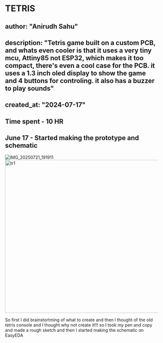 # TETRIS
## author: "Anirudh Sahu"
## description: "Tetris game built on a custom PCB, and whats even cooler is that it uses a very tiny mcu, Attiny85 not ESP32, which makes it too compact, there's even a cool case for the PCB. it uses a 1.3 inch oled display to show the game and 4 buttons for controling. it also has a buzzer to play sounds"
## created_at: "2024-07-17"
## Time spent - 10 HR


## June 17 - Started making the prototype and schematic
![IMG_20250721_191911](https://github.com/user-attachments/assets/7787b2c5-53a1-4716-bc6e-74bf6601052d)
<img width="787" height="504" alt="tr1" src="https://github.com/user-attachments/assets/6b9bb4dc-cc25-412a-a6d3-eaf06cc62514" />

So first I did brainstortming of what to create and then I thought of the old tetris console and I thought why not create it!!! so I took my pen and copy and made a rough sketch and then I started making the schematic on EasyEDA
